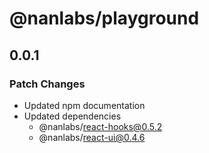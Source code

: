 # @nanlabs/playground

## 0.0.1

### Patch Changes

- Updated npm documentation
- Updated dependencies
  - @nanlabs/react-hooks@0.5.2
  - @nanlabs/react-ui@0.4.6
